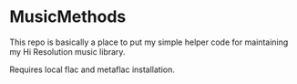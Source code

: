 # MusicMethods

This repo is basically a place to put my simple helper code for maintaining my Hi Resolution music library.

Requires local flac and metaflac installation. 
